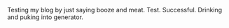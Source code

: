 Testing my blog by just saying booze and meat.
Test. Successful.
Drinking and puking into generator.
